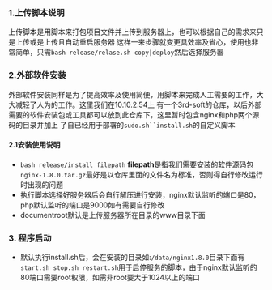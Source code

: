 ### 1.上传脚本说明

上传脚本是用脚本来打包项目文件并上传到服务器上，也可以根据自己的需求来只是上传或是上传且自动重启服务器
这样一来步骤就变更具效率及省心，使用也非常简单，只需`bash release/relase.sh copy|deploy`然后选择服务器

### 2.外部软件安装

外部软件安装同样是为了提高效率及使用简便，用脚本来完成人工需要的工作，大大减轻了人为的工作。这里我们在10.10.2.54上
有一个3rd-soft的仓库，以后外部需要的软件安装包或工具都可以放到此仓库下，这里暂时包含nginx和php两个源码的目录并加上
了自已经用于部署的`sudo.sh``install.sh`的自定义脚本

#### 2.1安装使用说明

- `bash release/install filepath`  **filepath**是指我们需要安装的软件源码包`nginx-1.8.0.tar.gz`最好是以仓库里面的文件名为标准，否则得自行修改运行时出现的问题
- 执行脚本选择好服务器后会自行解压进行安装，nginx默认监听的端口是80，php默认监听的端口是9000如有需要自行修改
- documentroot默认是上传服务器所在目录的www目录下面

### 3. 程序启动

- 默认执行install.sh后，会在安装的目录如:`/data/nginx1.8.0`目录下面有`start.sh stop.sh restart.sh`用于启停服务的脚本，由于nginx默认监听的80端口需要root权限，如需非root要大于1024以上的端口
